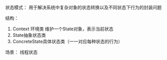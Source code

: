 状态模式： 用于解决系统中复杂对象的状态转换以及不同状态下行为的封装问题

结构： 

1. Context 环境类 维护一个State对象，表示当前状态
2. State抽象状态类
3. ConcreteState具体状态类（一一对应每种状态的行为）

场景： 线程状态